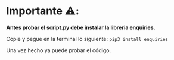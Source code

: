 # Importante ⚠️: 
**Antes probar el script.py debe instalar la libreria enquiries.**

Copie y pegue en la terminal lo siguiente: `pip3 install enquiries` 

Una vez hecho ya puede probar el código.
